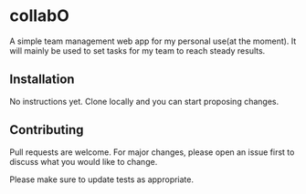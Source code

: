 # collabO

A simple team management web app for my personal use(at the moment). It will mainly be used to set tasks for my team to reach steady results.

## Installation
No instructions yet. Clone locally and you can start proposing changes.

## Contributing
Pull requests are welcome. For major changes, please open an issue first to discuss what you would like to change.

Please make sure to update tests as appropriate.
